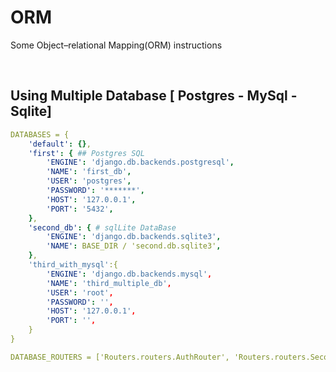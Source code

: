 # ORM
Some Object–relational Mapping(ORM) instructions 

<br>

## Using Multiple Database [ Postgres - MySql - Sqlite]
```yaml
DATABASES = {
    'default': {},
    'first': { ## Postgres SQL
        'ENGINE': 'django.db.backends.postgresql',
        'NAME': 'first_db',
        'USER': 'postgres',
        'PASSWORD': '*******',
        'HOST': '127.0.0.1',
        'PORT': '5432',
    },
    'second_db': { # sqlLite DataBase
        'ENGINE': 'django.db.backends.sqlite3',
        'NAME': BASE_DIR / 'second.db.sqlite3',
    },
    'third_with_mysql':{
        'ENGINE': 'django.db.backends.mysql',
        'NAME': 'third_multiple_db',
        'USER': 'root',
        'PASSWORD': '',
        'HOST': '127.0.0.1',
        'PORT': '',
    }
}

DATABASE_ROUTERS = ['Routers.routers.AuthRouter', 'Routers.routers.Second_db', 'Routers.routers.Third_db']
```
